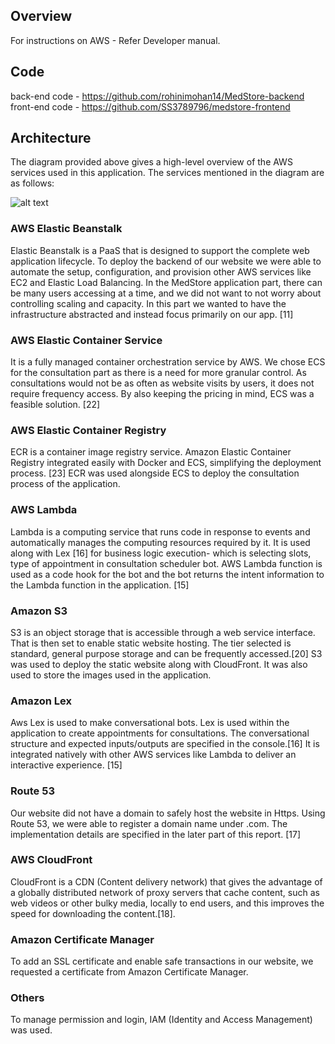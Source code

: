 ## Overview
For instructions on AWS - Refer Developer manual.

## Code 
back-end code - https://github.com/rohinimohan14/MedStore-backend
front-end code - https://github.com/SS3789796/medstore-frontend 

## Architecture
The diagram provided above gives a high-level overview of the AWS services used in this
application. The services mentioned in the diagram are as follows:

 ![alt text](https://github.com/rohinimohan14/MedStore/blob/main/architecture.png) 

### AWS Elastic Beanstalk
Elastic Beanstalk is a PaaS that is designed to support the complete web application
lifecycle. To deploy the backend of our website we were able to automate the setup,
configuration, and provision other AWS services like EC2 and Elastic Load Balancing. In
the MedStore application part, there can be many users accessing at a time, and we did
not want to not worry about controlling scaling and capacity. In this part we wanted to
have the infrastructure abstracted and instead focus primarily on our app. [11]

### AWS Elastic Container Service
It is a fully managed container orchestration service by AWS. We chose ECS for the
consultation part as there is a need for more granular control. As consultations would not
be as often as website visits by users, it does not require frequency access. By also
keeping the pricing in mind, ECS was a feasible solution. [22]
### AWS Elastic Container Registry
ECR is a container image registry service. Amazon Elastic Container Registry integrated
easily with Docker and ECS, simplifying the deployment process. [23] ECR was used
alongside ECS to deploy the consultation process of the application.
### AWS Lambda
Lambda is a computing service that runs code in response to events and automatically
manages the computing resources required by it. It is used along with Lex [16] for
business logic execution- which is selecting slots, type of appointment in consultation
scheduler bot. AWS Lambda function is used as a code hook for the bot and the bot
returns the intent information to the Lambda function in the application. [15]
### Amazon S3
S3 is an object storage that is accessible through a web service interface. That is then
set to enable static website hosting. The tier selected is standard, general purpose
storage and can be frequently accessed.[20] S3 was used to deploy the static website
along with CloudFront. It was also used to store the images used in the application.

### Amazon Lex
Aws Lex is used to make conversational bots. Lex is used within the application to create
appointments for consultations. The conversational structure and expected inputs/outputs
are specified in the console.[16] It is integrated natively with other AWS services like
Lambda to deliver an interactive experience. [15]

### Route 53
Our website did not have a domain to safely host the website in Https. Using Route 53,
we were able to register a domain name under .com. The implementation details are
specified in the later part of this report. [17]
### AWS CloudFront
CloudFront is a CDN (Content delivery network) that gives the advantage of a globally
distributed network of proxy servers that cache content, such as web videos or other bulky
media, locally to end users, and this improves the speed for downloading the content.[18].
### Amazon Certificate Manager
To add an SSL certificate and enable safe transactions in our website, we requested a
certificate from Amazon Certificate Manager.
### Others
To manage permission and login, IAM (Identity and Access Management) was used.

